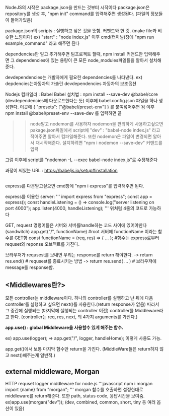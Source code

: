 NodeJS의 시작은 package.json을 만드는 것부터 시작이다
package.json은 repository를 생성 후, "npm init" command를 입력해주면 생성된다. (파일의 정보들이 들어가있음)

package.json의 scripts : 실행하고 싶은 것을 뜻함. 커맨드와 한 것.
(make file과 비슷한 느낌이다)
ex) "start" : "node index.js"
이후 cmd(터미널)창에 "npm run example_command" 라고 해주면 된다

dependencies만 알고 추가해주면 팀프로젝트 할때, npm install 커맨드만 입력해주면 그 dependencies에 있는 용량이 큰 모든 node_modules파일들을 알아서 설치해준다.

devdependencies는 개발자에게 필요한 dependencies를 나타낸다. ex) depdencies는자동차의 가솔린
devdependencies 자동차의 보조옵션

Nodejs 컴파일러 : Babel
Babel 설치법 : npm install --save-dev @babel/core
(devdependencies에 다운로드한다는 뜻)
이후에 babel.config.json 파일을 하나 생성한다.
이곳에
{
"presets": ["@babel/preset-env"]
}
를 붙여넣어주면 됨
이후 npm install @babel/preset-env --save-dev
를 입력하면 끝

> > node말고 nodemon를 사용하자
> > nodemon을 편리하게 사용하고싶으면
> > pakage.json파일에서 script에 "dev" : "babel-node index.js" 라고 적어주면 알아서 컴파일해준다.
> > 또한 nodemon은 파일이 변경되면 알아서 재시작해준다.
> > 설치하려면 "npm i nodemon --save-dev" 커맨드를 입력

그럼 이후에 script를 "nodemon -L --exec babel-node index.js"로 수정해준다

과정이 써있는 URL : https://babeljs.io/setup#installation

## <express>

express를 다운받고싶으면 cmd창에 "npm i express"를 입력해주면 된다.

express를 이용한 server:
'''
import express from "express";
const app = express();
const handleListening = () => console.log("server listening on port 4000");
app.listen(4000, handleListening);
'''
위처럼 4줄의 코드로 가능하다

GET, request 명령어들은 서버와 서버를handle하는 코드 사이에 있어야한다(sandwitch)
app.get("/", functionName) #root 서버에 functionName 이라는 함수를 GET함
const functionName = (req, res) => { ... }; #함수는 express로부터 requset와 reponse 오브젝트를 가진다.

브라우저가 requsest를 보내면 우리는 response를 return 해야한다.
-> return res.end() # requsest를 종료시키는 방법
-> return res.send( ... ) # 브라우저에 message를 response함.

## <Middlewares란?>

모든 controller는 middleware이다.
하나의 controller를 실행하고 난 뒤에 다음 controller를 실행하고 싶으면 next()를 사용한다.(return response가 없음)
따라서 그 중간에 실행되는 (마지막에 실행되는 controller 이전) controller를 Middleware라고 한다.
(controller는 req, res, next, 의 4가지 arguments를 가진다.)

**app.use() : global Middleware을 사용할수 있게 해주는 함수.**

ex) app.use(logger); => app.get("/", logger, handleHome); 이렇게 사용도 가능.

app.get()에서 보통 마지막 함수만 return을 가진다. (MiddleWare들은 return하지 않고 next()해주는게 일반적.)

## external middleware, Morgan

HTTP requset logger middleware for node.js
'''javascript
npm i morgan
import {name} from "morgan";
'''
morgan 함수를 호출하면 설정한대로 middleware를 return해준다.
또한 path, status code, 응답시간을 보여줌.
ex)app.use(morgan("dev")); (dev, combined, common, short, tiny 등 여러 옵션이 있음)
